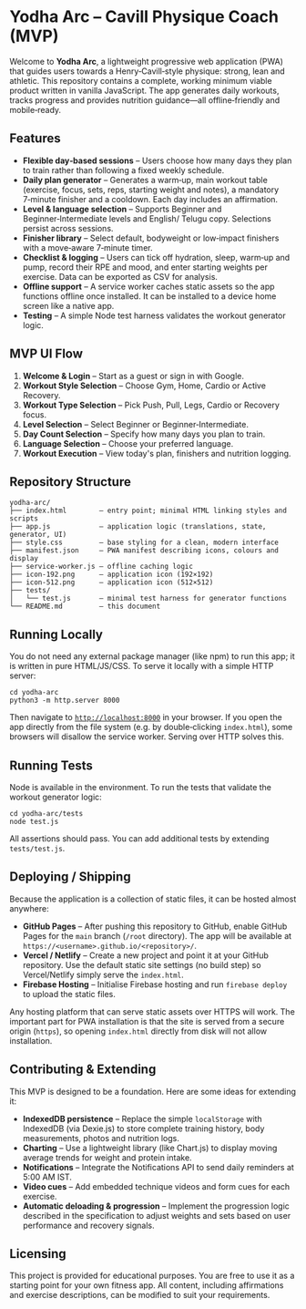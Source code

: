 # Yodha Arc – Cavill Physique Coach (MVP)

Welcome to **Yodha Arc**, a lightweight progressive web application (PWA) that
guides users towards a Henry‑Cavill‑style physique: strong, lean and
athletic. This repository contains a complete, working minimum viable
product written in vanilla JavaScript. The app generates daily workouts,
tracks progress and provides nutrition guidance—all offline‑friendly and
mobile‑ready.

## Features

* **Flexible day‑based sessions** – Users choose how many days they plan to
  train rather than following a fixed weekly schedule.
* **Daily plan generator** – Generates a warm‑up, main workout table
  (exercise, focus, sets, reps, starting weight and notes), a mandatory
  7‑minute finisher and a cooldown. Each day includes an affirmation.
* **Level & language selection** – Supports Beginner and
  Beginner‑Intermediate levels and English/ Telugu copy. Selections persist
  across sessions.
* **Finisher library** – Select default, bodyweight or low‑impact finishers with a move‑aware 7‑minute timer.
* **Checklist & logging** – Users can tick off hydration, sleep, warm‑up
  and pump, record their RPE and mood, and enter starting weights per
  exercise. Data can be exported as CSV for analysis.
* **Offline support** – A service worker caches static assets so the app
  functions offline once installed. It can be installed to a device
  home screen like a native app.
* **Testing** – A simple Node test harness validates the workout
  generator logic.

## MVP UI Flow

1. **Welcome & Login** – Start as a guest or sign in with Google.
2. **Workout Style Selection** – Choose Gym, Home, Cardio or Active Recovery.
3. **Workout Type Selection** – Pick Push, Pull, Legs, Cardio or Recovery focus.
4. **Level Selection** – Select Beginner or Beginner‑Intermediate.
5. **Day Count Selection** – Specify how many days you plan to train.
6. **Language Selection** – Choose your preferred language.
7. **Workout Execution** – View today's plan, finishers and nutrition logging.

## Repository Structure

```
yodha-arc/
├── index.html        — entry point; minimal HTML linking styles and scripts
├── app.js            — application logic (translations, state, generator, UI)
├── style.css         — base styling for a clean, modern interface
├── manifest.json     — PWA manifest describing icons, colours and display
├── service-worker.js — offline caching logic
├── icon-192.png      — application icon (192×192)
├── icon-512.png      — application icon (512×512)
├── tests/
│   └── test.js       — minimal test harness for generator functions
└── README.md         — this document
```

## Running Locally

You do not need any external package manager (like npm) to run this app; it
is written in pure HTML/JS/CSS. To serve it locally with a simple HTTP
server:

```
cd yodha-arc
python3 -m http.server 8000
```

Then navigate to [`http://localhost:8000`](http://localhost:8000) in your
browser. If you open the app directly from the file system (e.g. by
double‑clicking `index.html`), some browsers will disallow the service
worker. Serving over HTTP solves this.

## Running Tests

Node is available in the environment. To run the tests that validate the
workout generator logic:

```
cd yodha-arc/tests
node test.js
```

All assertions should pass. You can add additional tests by extending
`tests/test.js`.

## Deploying / Shipping

Because the application is a collection of static files, it can be hosted
almost anywhere:

* **GitHub Pages** – After pushing this repository to GitHub, enable
  GitHub Pages for the `main` branch (`/root` directory). The app will be
  available at `https://<username>.github.io/<repository>/`.
* **Vercel / Netlify** – Create a new project and point it at your GitHub
  repository. Use the default static site settings (no build step) so
  Vercel/Netlify simply serve the `index.html`.
* **Firebase Hosting** – Initialise Firebase hosting and run
  `firebase deploy` to upload the static files.

Any hosting platform that can serve static assets over HTTPS will work. The
important part for PWA installation is that the site is served from a
secure origin (`https`), so opening `index.html` directly from disk will
not allow installation.

## Contributing & Extending

This MVP is designed to be a foundation. Here are some ideas for
extending it:

* **IndexedDB persistence** – Replace the simple `localStorage` with
  IndexedDB (via Dexie.js) to store complete training history, body
  measurements, photos and nutrition logs.
* **Charting** – Use a lightweight library (like Chart.js) to display
  moving average trends for weight and protein intake.
* **Notifications** – Integrate the Notifications API to send daily
  reminders at 5:00 AM IST.
* **Video cues** – Add embedded technique videos and form cues for each
  exercise.
* **Automatic deloading & progression** – Implement the progression
  logic described in the specification to adjust weights and sets based on
  user performance and recovery signals.

## Licensing

This project is provided for educational purposes. You are free to use
it as a starting point for your own fitness app. All content, including
affirmations and exercise descriptions, can be modified to suit your
requirements.